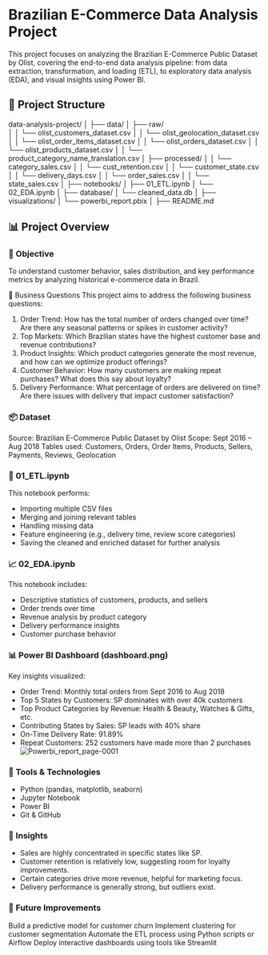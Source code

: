 # Brazilian E-Commerce Data Analysis Project

This project focuses on analyzing the Brazilian E-Commerce Public Dataset by Olist, covering the end-to-end data analysis pipeline: from data extraction, transformation, and loading (ETL), to exploratory data analysis (EDA), and visual insights using Power BI.

## 📁 Project Structure
data-analysis-project/
│
├── data/
│   ├── raw/                
│   │   └── olist_customers_dataset.csv
│   │   └── olist_geolocation_dataset.csv
│   │   └── olist_order_items_dataset.csv
│   │   └── olist_orders_dataset.csv
│   │   └── olist_products_dataset.csv
│   │   └── product_category_name_translation.csv
│   ├── processed/
│   │   └── category_sales.csv
│   │   └── cust_retention.csv
│   │   └── customer_state.csv
│   │   └── delivery_days.csv
│   │   └── order_sales.csv
│   │   └── state_sales.csv
│
├── notebooks/
│   ├── 01_ETL.ipynb
│   └── 02_EDA.ipynb
│
├── database/
│   └── cleaned_data.db
│
├── visualizations/
│   └── powerbi_report.pbix
│
├── README.md

## 📊 Project Overview

### 🎯 Objective
To understand customer behavior, sales distribution, and key performance metrics by analyzing historical e-commerce data in Brazil.

💼 Business Questions
This project aims to address the following business questions:
1. Order Trend: How has the total number of orders changed over time? Are there any seasonal patterns or spikes in customer activity?
2. Top Markets: Which Brazilian states have the highest customer base and revenue contributions?
3. Product Insights: Which product categories generate the most revenue, and how can we optimize product offerings?
4. Customer Behavior: How many customers are making repeat purchases? What does this say about loyalty?
5. Delivery Performance: What percentage of orders are delivered on time? Are there issues with delivery that impact customer satisfaction?

### 📦 Dataset
Source: Brazilian E-Commerce Public Dataset by Olist
Scope: Sept 2016 – Aug 2018
Tables used: Customers, Orders, Order Items, Products, Sellers, Payments, Reviews, Geolocation

### 🔄 01_ETL.ipynb
This notebook performs:
- Importing multiple CSV files
- Merging and joining relevant tables
- Handling missing data
- Feature engineering (e.g., delivery time, review score categories)
- Saving the cleaned and enriched dataset for further analysis

### 📈 02_EDA.ipynb
This notebook includes:
- Descriptive statistics of customers, products, and sellers
- Order trends over time
- Revenue analysis by product category
- Delivery performance insights
- Customer purchase behavior

### 📊 Power BI Dashboard (dashboard.png)
Key insights visualized:
- Order Trend: Monthly total orders from Sept 2016 to Aug 2018
- Top 5 States by Customers: SP dominates with over 40k customers
- Top Product Categories by Revenue: Health & Beauty, Watches & Gifts, etc.
- Contributing States by Sales: SP leads with 40% share
- On-Time Delivery Rate: 91.89%
- Repeat Customers: 252 customers have made more than 2 purchases
![Powerbi_report_page-0001](https://github.com/user-attachments/assets/53dcd194-b8b2-468c-b708-c22ce8258644)

### 🚀 Tools & Technologies
- Python (pandas, matplotlib, seaborn)
- Jupyter Notebook
- Power BI
- Git & GitHub

### 📌 Insights
- Sales are highly concentrated in specific states like SP.
- Customer retention is relatively low, suggesting room for loyalty improvements.
- Certain categories drive more revenue, helpful for marketing focus.
- Delivery performance is generally strong, but outliers exist.

### 🧠 Future Improvements
Build a predictive model for customer churn
Implement clustering for customer segmentation
Automate the ETL process using Python scripts or Airflow
Deploy interactive dashboards using tools like Streamlit
